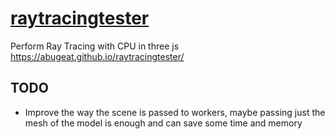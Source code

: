 # [raytracingtester](https://abugeat.github.io/raytracingTester)
Perform Ray Tracing with CPU in three js
https://abugeat.github.io/raytracingtester/

## TODO
- Improve the way the scene is passed to workers, maybe passing just the mesh of the model is enough and can save some time and memory
